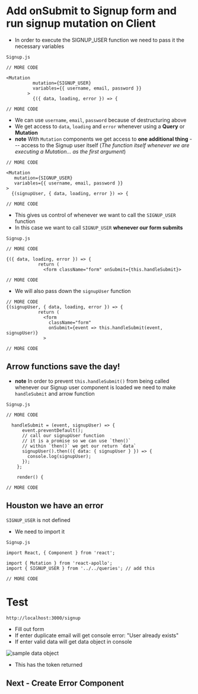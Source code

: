 # Add onSubmit to Signup form and run signup mutation on Client
* In order to execute the SIGNUP_USER function we need to pass it the necessary variables

`Signup.js`

```
// MORE CODE

<Mutation
          mutation={SIGNUP_USER}
          variables={{ username, email, password }}
        >
          {({ data, loading, error }) => {

// MORE CODE
```

* We can use `username`, `email`, `password` because of destructuring above
* We get access to `data`, `loading` and `error` whenever using a **Query** or **Mutation**
* **note** With `Mutation` components we get access to **one additional thing** --- access to the Signup user itself (_The function itself whenever we are executing a Mutation... as the first argument_)

```
// MORE CODE

<Mutation
   mutation={SIGNUP_USER}
   variables={{ username, email, password }}
>
  {(signupUser, { data, loading, error }) => {

// MORE CODE
```

* This gives us control of whenever we want to call the `SIGNUP_USER` function
* In this case we want to call `SIGNUP_USER` **whenever our form submits**

`Signup.js`

```
// MORE CODE

{({ data, loading, error }) => {
            return (
              <form className="form" onSubmit={this.handleSubmit}>

// MORE CODE
```

* We will also pass down the `signupUser` function

```
// MORE CODE
{(signupUser, { data, loading, error }) => {
            return (
              <form
                className="form"
                onSubmit={event => this.handleSubmit(event, signupUser)}
              >

// MORE CODE
```

## Arrow functions save the day!
* **note** In order to prevent `this.handleSubmit()` from being called whenever our Signup user component is loaded we need to make `handleSubmit` and arrow function

`Signup.js`

```
// MORE CODE

  handleSubmit = (event, signupUser) => {
      event.preventDefault();
      // call our signupUser function
      // it is a promise so we can use `then()`
      // within `then()` we get our return `data`
      signupUser().then(({ data: { signupUser } }) => {
        console.log(signupUser);
      });
    };

    render() {

// MORE CODE
```

## Houston we have an error
`SIGNUP_USER` is not defined

* We need to import it

`Signup.js`

```
import React, { Component } from 'react';

import { Mutation } from 'react-apollo';
import { SIGNUP_USER } from '../../queries'; // add this

// MORE CODE
```

# Test
`http://localhost:3000/signup`

* Fill out form
* If enter duplicate email will get console error: "User already exists"
* If enter valid data will get data object in console

![sample data object](https://i.imgur.com/RXy5jY0.png)

* This has the token returned

## Next - Create Error Component
